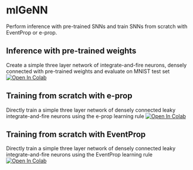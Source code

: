 # mlGeNN
Perform inference with pre-trained SNNs and train SNNs from scratch with EventProp or e-prop.

## Inference with pre-trained weights
Create a simple three layer network of integrate-and-fire neurons, densely connected with pre-trained weights and evaluate on MNIST test set
[![Open In Colab](https://colab.research.google.com/assets/colab-badge.svg)](https://colab.research.google.com/github/genn-team/tutorials/blob/master/ml_genn/tutorial_1.ipynb)

## Training from scratch with e-prop
Directly train a simple three layer network of densely connected leaky integrate-and-fire neurons using the e-prop learning rule
[![Open In Colab](https://colab.research.google.com/assets/colab-badge.svg)](https://colab.research.google.com/github/genn-team/tutorials/blob/master/ml_genn/tutorial_2.ipynb)

## Training from scratch with EventProp
Directly train a simple three layer network of densely connected leaky integrate-and-fire neurons using the EventProp learning rule
[![Open In Colab](https://colab.research.google.com/assets/colab-badge.svg)](https://colab.research.google.com/github/genn-team/tutorials/blob/master/ml_genn/tutorial_3.ipynb)
